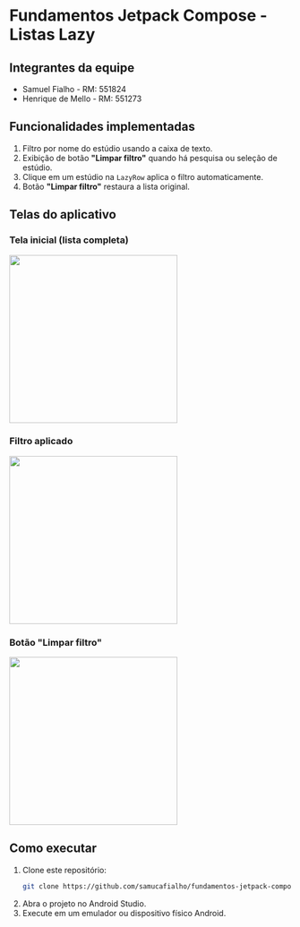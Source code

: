 # Fundamentos Jetpack Compose - Listas Lazy

## Integrantes da equipe
- Samuel Fialho - RM: 551824
- Henrique de Mello - RM: 551273

## Funcionalidades implementadas
1. Filtro por nome do estúdio usando a caixa de texto.
2. Exibição de botão **"Limpar filtro"** quando há pesquisa ou seleção de estúdio.
3. Clique em um estúdio na `LazyRow` aplica o filtro automaticamente.
4. Botão **"Limpar filtro"** restaura a lista original.

## Telas do aplicativo
### Tela inicial (lista completa)
<img src="/src/main/java/samucafialho/com/github/fundamentos_jetpack_compose_listas_lazy/images/Primeira_tela_listas_jetpackcompose.png" width="300">

### Filtro aplicado
<img src="[/src/main/java/samucafialho/com/github/fundamentos_jetpack_compose_listas_lazy/images/filtroaplicado.png](https://github.com/SamucaFialho/fundamentos-jetpack-compose-listas-lazy/blob/main/app/src/main/java/samucafialho/com/github/fundamentos_jetpack_compose_listas_lazy/images/filtroaplicado.png)" width="300">

### Botão "Limpar filtro"
<img src="/src/main/java/samucafialho/com/github/fundamentos_jetpack_compose_listas_lazy/images/videolimparfiltro.mp4" width="300">

## Como executar
1. Clone este repositório:
   ```bash
   git clone https://github.com/samucafialho/fundamentos-jetpack-compose-listas-lazy.git
2. Abra o projeto no Android Studio.
3. Execute em um emulador ou dispositivo físico Android.
